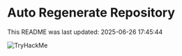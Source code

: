 # Auto Regenerate Repository

This README was last updated: 2025-06-26 17:45:44

 ![TryHackMe](https://tryhackme.com/badge/533634)